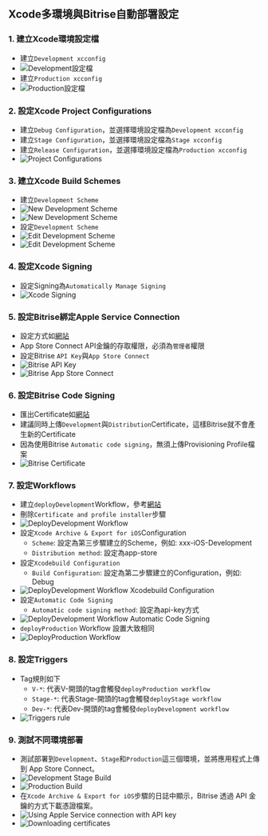 ## Xcode多環境與Bitrise自動部署設定

### 1. 建立Xcode環境設定檔

* 建立`Development xcconfig`
* ![Development設定檔](./images/fig.1-1.png)
* 建立`Production xcconfig`
* ![Production設定檔](./images/fig.1-2.png)

### 2. 設定Xcode Project Configurations

* 建立`Debug Configuration`，並選擇環境設定檔為`Development xcconfig`
* 建立`Stage Configuration`，並選擇環境設定檔為`Stage xcconfig`
* 建立`Release Configuration`，並選擇環境設定檔為`Production xcconfig`
* ![Project Configurations](./images/fig.2.png)

### 3. 建立Xcode Build Schemes

* 建立`Development Scheme`
* ![New Development Scheme](./images/fig.3-1.png)
* ![New Development Scheme](./images/fig.3-2.png)
* 設定`Development Scheme`
* ![Edit Development Scheme](./images/fig.3-3.png)
* ![Edit Development Scheme](./images/fig.3-4.png)

### 4. 設定Xcode Signing
* 設定Signing為`Automatically Manage Signing`
* ![Xcode Signing](./images/fig.4.png)

### 5. 設定Bitrise綁定Apple Service Connection

* 設定方式如[網站](https://github.com/morrischen/Gitlab-Bitrise-CICD/tree/main?tab=readme-ov-file#11-%E8%A8%AD%E5%AE%9Abitrise%E7%B6%81%E5%AE%9Aapple-service-connection)
* App Store Connect API金鑰的存取權限，必須為`管理者`權限
* 設定Bitrise `API Key`與`App Store Connect`
* ![Bitrise API Key](./images/fig.5-1.png)
* ![Bitrise App Store Connect](./images/fig.5-2.png)

### 6. 設定Bitrise Code Signing

* 匯出Certificate如[網站](https://github.com/morrischen/Gitlab-Bitrise-CICD/tree/main?tab=readme-ov-file#14-%E8%A8%AD%E5%AE%9Acodesign)
* 建議同時上傳`Development`與`Distribution`Certificate，這樣Bitrise就不會產生新的Certificate
* 因為使用Bitrise `Automatic code signing`，無須上傳Provisioning Profile檔案
* ![Bitrise Certificate](./images/fig.6.png)

### 7. 設定Workflows

* 建立`deployDevelopment`Workflow，參考[網站](https://github.com/morrischen/Gitlab-Bitrise-CICD/tree/main?tab=readme-ov-file#13-%E8%A8%AD%E5%AE%9Aworkflows)
* 刪除`Certificate and profile installer`步驟
* ![DeployDevelopment Workflow](./images/fig.7-1.png)
* 設定`Xcode Archive & Export for iOS`Configuration
  - `Scheme`: 設定為第三步驟建立的Scheme，例如: xxx-iOS-Development
  - `Distribution method`: 設定為app-store
* 設定`Xcodebuild Configuration`
  - `Build Configuration`: 設定為第二步驟建立的Configuration，例如: Debug
* ![DeployDevelopment Workflow Xcodebuild Configuration](./images/fig.7-2.png)
* 設定`Automatic Code Signing`
  - `Automatic code signing method`: 設定為api-key方式
* ![DeployDevelopment Workflow Automatic Code Signing](./images/fig.7-3.png)
* `deployProduction` Workflow 設置大致相同
* ![DeployProduction Workflow](./images/fig.7-4.png)

### 8. 設定Triggers

* Tag規則如下
  - `V-*`: 代表V-開頭的tag會觸發`deployProduction workflow`
  - `Stage-*`: 代表Stage-開頭的tag會觸發`deployStage workflow`
  - `Dev-*`: 代表Dev-開頭的tag會觸發`deployDevelopment workflow`
* ![Triggers rule](./images/fig.8.png)

### 9. 測試不同環境部署

* 測試部署到`Development`、`Stage`和`Production`這三個環境，並將應用程式上傳到 App Store Connect。
* ![Development Stage Build](./images/fig.9-1.png)
* ![Production Build](./images/fig.9-2.png)
* 在`Xcode Archive & Export for iOS`步驟的日誌中顯示，Bitrise 透過 API 金鑰的方式下載憑證檔案。
* ![Using Apple Service connection with API key](./images/fig.9-3.png)
* ![Downloading certificates](./images/fig.9-4.png)
